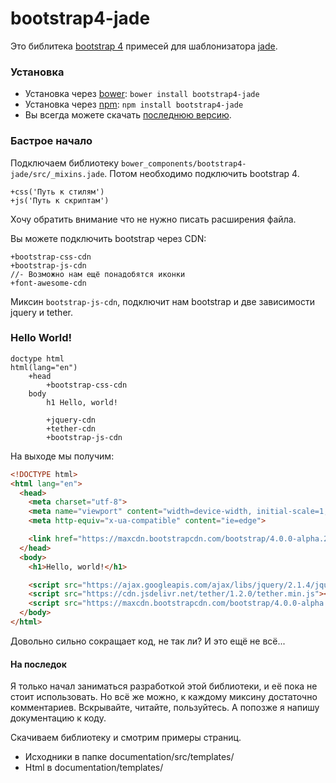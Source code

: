bootstrap4-jade
========================================

Это библитека [bootstrap 4](https://github.com/twbs/bootstrap/tree/v4-dev) примесей для шаблонизатора [jade](http://jade-lang.com/).

### Установка

* Установка через [bower](http://bower.io/): `bower install bootstrap4-jade`
* Установка через [npm](https://www.npmjs.com/): `npm install bootstrap4-jade`
* Вы всегда можете скачать [последнюю версию](https://github.com/Alex5646/bootstrap4-jade/archive/master.zip).

### Бастрое начало
Подключаем библиотеку `bower_components/bootstrap4-jade/src/_mixins.jade`.
Потом необходимо подключить bootstrap 4.

```jade
+css('Путь к стилям')
+js('Путь к скриптам')
```
Хочу обратить внимание что не нужно писать расширения файла.

Вы можете подключить bootstrap через CDN:

```jade
+bootstrap-css-cdn
+bootstrap-js-cdn
//- Возможно нам ещё понадобятся иконки
+font-awesome-cdn
```
Миксин `bootstrap-js-cdn`, подключит нам bootstrap и две зависимости jquery и tether.

### Hello World!

```jade
doctype html
html(lang="en")
    +head
        +bootstrap-css-cdn
    body
        h1 Hello, world!
        
        +jquery-cdn
        +tether-cdn
        +bootstrap-js-cdn
```

На выходе мы получим:

```html
<!DOCTYPE html>
<html lang="en">
  <head>
    <meta charset="utf-8">
    <meta name="viewport" content="width=device-width, initial-scale=1, shrink-to-fit=no">
    <meta http-equiv="x-ua-compatible" content="ie=edge">

    <link href="https://maxcdn.bootstrapcdn.com/bootstrap/4.0.0-alpha.2/css/bootstrap.min.css" rel="stylesheet" integrity="sha384-y3tfxAZXuh4HwSYylfB+J125MxIs6mR5FOHamPBG064zB+AFeWH94NdvaCBm8qnd" crossorigin="anonymous">
  </head>
  <body>
    <h1>Hello, world!</h1>

    <script src="https://ajax.googleapis.com/ajax/libs/jquery/2.1.4/jquery.min.js"></script>
    <script src="https://cdn.jsdelivr.net/tether/1.2.0/tether.min.js"></script>
    <script src="https://maxcdn.bootstrapcdn.com/bootstrap/4.0.0-alpha.2/js/bootstrap.min.js" integrity="sha384-vZ2WRJMwsjRMW/8U7i6PWi6AlO1L79snBrmgiDpgIWJ82z8eA5lenwvxbMV1PAh7" crossorigin="anonymous"></script>
  </body>
</html>
```
Довольно сильно сокращает код, не так ли? И это ещё не всё...

#### На последок
Я только начал заниматься разработкой этой библиотеки, и её пока не стоит использовать.
Но всё же можно, к каждому миксину достаточно комментариев. Вскрывайте, читайте, пользуйтесь.
А попозже я напишу документацию к коду.

Скачиваем библиотеку и смотрим примеры страниц. 
* Исходники в папке documentation/src/templates/
* Html в documentation/templates/

